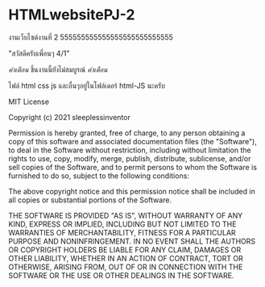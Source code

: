 # HTMLwebsitePJ-2
งานเว็บไซต์งานที่ 2 555555555555555555555555555

"สวัสดีครับเพื่อนๆ 4/1"

*คำเตือน* ชิ้นงานนี้ยังไม่สมบูรณ์ *คำเตือน*

ไฟล์ html css js และอื่นๆอยู่ในโฟล์เดอร์ html-JS นะครับ

MIT License

Copyright (c) 2021 sleeplessinventor

Permission is hereby granted, free of charge, to any person obtaining a copy of this software and associated documentation files (the "Software"), to deal in the Software without restriction, including without limitation the rights to use, copy, modify, merge, publish, distribute, sublicense, and/or sell copies of the Software, and to permit persons to whom the Software is furnished to do so, subject to the following conditions:

The above copyright notice and this permission notice shall be included in all copies or substantial portions of the Software.

THE SOFTWARE IS PROVIDED "AS IS", WITHOUT WARRANTY OF ANY KIND, EXPRESS OR IMPLIED, INCLUDING BUT NOT LIMITED TO THE WARRANTIES OF MERCHANTABILITY, FITNESS FOR A PARTICULAR PURPOSE AND NONINFRINGEMENT. IN NO EVENT SHALL THE AUTHORS OR COPYRIGHT HOLDERS BE LIABLE FOR ANY CLAIM, DAMAGES OR OTHER LIABILITY, WHETHER IN AN ACTION OF CONTRACT, TORT OR OTHERWISE, ARISING FROM, OUT OF OR IN CONNECTION WITH THE SOFTWARE OR THE USE OR OTHER DEALINGS IN THE SOFTWARE.
